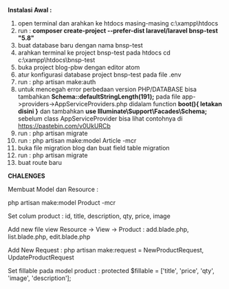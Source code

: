 **Instalasi Awal :**

1. open terminal dan arahkan ke htdocs masing-masing c:\xampp\htdocs
2.  run : **composer create-project --prefer-dist laravel/laravel bnsp-test "5.8"**
3. buat database baru dengan nama bnsp-test
4. arahkan terminal ke project bnsp-test pada htdocs cd c:\xampp\htdocs\bnsp-test
5. buka project blog-pbw dengan editor atom
6. atur konfigurasi database project bnsp-test pada file .env
7. run : php artisan make:auth
8. untuk mencegah error perbedaan version PHP/DATABASE bisa tambahkan **Schema::defaultStringLength(191);** pada file app->providers->AppServiceProviders.php didalam function **boot(){ letakan disini }** dan tambahkan **use Illuminate\Support\Facades\Schema;** sebelum class AppServiceProvider bisa lihat contohnya di https://pastebin.com/v0UkURCb
9. run : php artisan migrate
10. run : php artisan make:model Article -mcr
11. buka file migration blog dan buat field table migration
12. run : php artisan migrate
13. buat route baru



**CHALENGES**

Membuat Model dan Resource :

php artisan make:model Product -mcr

Set colum product : id, title, description, qty, price, image

Add new file view Resource -> View -> Product : add.blade.php, list.blade.php, edit.blade.php

Add New Request : php artisan make:request = NewProductRequest, UpdateProductRequest

Set fillable pada model product : protected $fillable = ['title', 'price', 'qty', 'image', 'description'];
